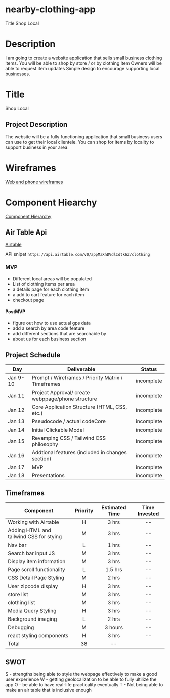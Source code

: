 # nearby-clothing-app

Title Shop Local

# Description
I am going to create a website application that sells small business clothing items.
You will be able to shop by store / or by clothing item
Owners will be able to request item updates
Simple design to encourage supporting local businesses.


# Title
Shop Local

## Project Description
The website will be a fully functioning application that small business users can use to get their local clientele. You can shop for items by locality to support business in your area.
# Wireframes

[Web and phone wireframes](https://whimsical.com/embed/RF9JXK8ijDB1W8hCSg9HHo)

# Component Hiearchy

[Component Hierarchy](https://whimsical.com/embed/4z97aRDUVTJ4VG2fuhFmPt)


## Air Table Api

[Airtable](https://airtable.com/appMaXhDVdlIdtk6z/api/docs)

API snipet 
```https://api.airtable.com/v0/appMaXhDVdlIdtk6z/clothing```





### MVP

- Different local areas will be populated
- List of clothing items per area
- a details page for each clothing item
- a add to cart feature for each item
- checkout page

#### PostMVP  

- figure out how to use actual gps data
- add a search by area code feature
- add different sections that are searchable by
- about us for each business section
## Project Schedule

|  Day | Deliverable | Status
|---|---| ---|
|Jan 9-10| Prompt / Wireframes / Priority Matrix / Timeframes | incomplete
|Jan 11| Project Approval/ create webppage/phone structure | incomplete
|Jan 12| Core Application Structure (HTML, CSS, etc.) | incomplete
|Jan 13| Pseudocode / actual codeCore| incomplete
|Jan 14| Initial Clickable Model  | incomplete
|Jan 15| Revamping CSS / Tailwind CSS philosophy | incomplete
|Jan 16| Addtional features (included in changes section) | incomplete
|Jan 17| MVP | incomplete
|Jan 18| Presentations | incomplete
## Timeframes

| Component | Priority | Estimated Time | Time Invested |
| --- | :---: |  :---: | :---: |
| Working with Airtable | H | 3 hrs| -- |
| Adding HTML and tailwind CSS for stying | M | 3 hrs | -- |
| Nav bar | L | 1 hrs | -- |
| Search bar input JS | M | 3 hrs | -- |
| Display item information | M | 3 hrs | -- |
| Page scroll functionality | L | 1.5 hrs | -- |
| CSS Detail Page Styling| M | 2 hrs | -- |
| User zipcode display | H | 3 hrs | -- |
| store list | M | 3 hrs | -- |
| clothing list| M | 3 hrs | -- |
| Media Query Styling | H | 3 hrs| -- |
| Background imaging | L | 2 hrs | -- |
| Debugging | M | 3 hours | -- |
| react styling components | H | 3 hrs | -- |
| Total | 38 | -- |

<!-- CODE SNIPPET I'M PROUD OF -->

## SWOT

S - strengths being able to style the webpage effectively to make a good user experience
W - getting geolocalization to be able to fully ultilize the app
O - be able to have real-life practicality eventually
T - Not being able to make an air table that is inclusive enough
